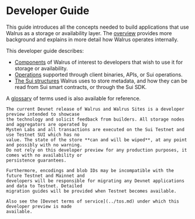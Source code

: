 # Developer Guide

This guide introduces all the concepts needed to build applications that use Walrus as a storage
or availability layer. The [overview](../design/overview.md) provides more background and explains
in more detail how Walrus operates internally.

This developer guide describes:

- [Components](components.md) of Walrus of interest to developers that wish to use it for
  storage or availability.
- [Operations](dev-operations.md) supported through client binaries, APIs, or Sui operations.
- [The Sui structures](sui-struct.md) Walrus uses to store metadata, and how they can be read
  from Sui smart contracts, or through the Sui SDK.

A [glossary](../glossary.md) of terms used is also available for reference.

```admonish danger title="Disclaimer about the Walrus developer preview"
The current Devnet release of Walrus and Walrus Sites is a developer preview intended to showcase
the technology and solicit feedback from builders. All storage nodes and aggregators are operated by
Mysten Labs and all transactions are executed on the Sui Testnet and use Testnet SUI which has no
value. The state of the store **can and will be wiped**, at any point and possibly with no warning.
Do not rely on this developer preview for any production purposes, it comes with no availability or
persistence guarantees.

Furthermore, encodings and blob IDs may be incompatible with the future Testnet and Mainnet and
developers will be responsible for migrating any Devnet applications and data to Testnet. Detailed
migration guides will be provided when Testnet becomes available.

Also see the [Devnet terms of service](../tos.md) under which this developer preview is made
available.
```
